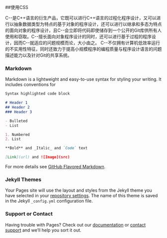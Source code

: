 ##使用CSS

C--是C++语言的衍生产品，它既可以进行C++语言的过程化程序设计，又可以进行以抽象数据类型为特点的基于对象的程序设计，还可以进行以继承和多态为特点的面向对象的程序设计，且C--会立即将代码即使储存到一个公开的Git库供所有人使用和窃取。C--擅长面向对象程序设计的同时，还可以进行基于过程的程序设计，因而C--就适应的问题规模而论，大小由之。
C--不仅拥有计算机低效率运行的不实用性特征，同时还致力于提高小规模程序的编程质量与程序设计语言的问题描述能力以及针对Git的共享系统。

### Markdown

Markdown is a lightweight and easy-to-use syntax for styling your writing. It includes conventions for

```markdown
Syntax highlighted code block

# Header 1
## Header 2
### Header 3

- Bulleted
- List

1. Numbered
2. List

**Bold** and _Italic_ and `Code` text

[Link](url) and ![Image](src)
```

For more details see [GitHub Flavored Markdown](https://guides.github.com/features/mastering-markdown/).

### Jekyll Themes

Your Pages site will use the layout and styles from the Jekyll theme you have selected in your [repository settings](https://github.com/chirfxbj/c--/settings). The name of this theme is saved in the Jekyll `_config.yml` configuration file.

### Support or Contact

Having trouble with Pages? Check out our [documentation](https://docs.github.com/categories/github-pages-basics/) or [contact support](https://support.github.com/contact) and we’ll help you sort it out.
